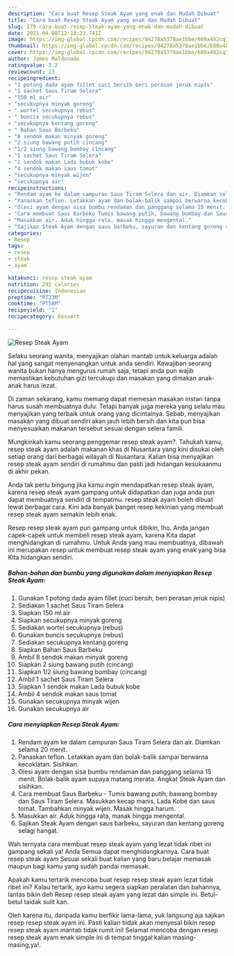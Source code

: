 ```yaml
---
description: "Cara buat Resep Steak Ayam yang enak dan Mudah Dibuat"
title: "Cara buat Resep Steak Ayam yang enak dan Mudah Dibuat"
slug: 279-cara-buat-resep-steak-ayam-yang-enak-dan-mudah-dibuat
date: 2021-04-08T12:13:23.741Z
image: https://img-global.cpcdn.com/recipes/94278a5378ae1bbe/680x482cq70/resep-steak-ayam-foto-resep-utama.jpg
thumbnail: https://img-global.cpcdn.com/recipes/94278a5378ae1bbe/680x482cq70/resep-steak-ayam-foto-resep-utama.jpg
cover: https://img-global.cpcdn.com/recipes/94278a5378ae1bbe/680x482cq70/resep-steak-ayam-foto-resep-utama.jpg
author: James Maldonado
ratingvalue: 3.2
reviewcount: 13
recipeingredient:
- "1 potong dada ayam fillet cuci bersih beri perasan jeruk nipis"
- "1 sachet Saus Tiram Selera"
- "150 ml air"
- "secukupnya minyak goreng"
- " wortel secukupnya rebus"
- " buncis secukupnya rebus"
- "secukupnya kentang goreng"
- " Bahan Saus Barbeku"
- "8 sendok makan minyak goreng"
- "2 siung bawang putih cincang"
- "1/2 siung bawang bombay cincang"
- "1 sachet Saus Tiram Selera"
- "1 sendok makan Lada bubuk kobe"
- "4 sendok makan saus tomat"
- "secukupnya minyak wijen"
- "secukupnya air"
recipeinstructions:
- "Rendam ayam ke dalam campuran Saus Tiram Selera dan air. Diamkan selama 20 menit."
- "Panaskan teflon. Letakkan ayam dan bolak-balik sampai berwarna kecoklatan. Sisihkan."
- "Olesi ayam dengan sisa bumbu rendaman dan panggang selama 15 menit. Bolak-balik ayam supaya matang merata. Angkat Steak Ayam dan sisihkan."
- "Cara membuat Saus Barbeku Tumis bawang putih, bawang bombay dan Saus Tiram Selera. Masukkan kecap manis, Lada Kobe dan saus tomat. Tambahkan minyak wijen. Masak hingga harum."
- "Masukkan air. Aduk hingga rata, masak hingga mengental."
- "Sajikan Steak Ayam dengan saus barbeku, sayuran dan kentang goreng selagi hangat."
categories:
- Resep
tags:
- resep
- steak
- ayam

katakunci: resep steak ayam 
nutrition: 292 calories
recipecuisine: Indonesian
preptime: "PT23M"
cooktime: "PT58M"
recipeyield: "1"
recipecategory: Dessert

---
```



![Resep Steak Ayam](https://img-global.cpcdn.com/recipes/94278a5378ae1bbe/680x482cq70/resep-steak-ayam-foto-resep-utama.jpg)

Selaku seorang wanita, menyajikan olahan mantab untuk keluarga adalah hal yang sangat menyenangkan untuk anda sendiri. Kewajiban seorang  wanita bukan hanya mengurus rumah saja, tetapi anda pun wajib memastikan kebutuhan gizi tercukupi dan masakan yang dimakan anak-anak harus lezat.

Di zaman  sekarang, kamu memang dapat memesan masakan instan tanpa harus susah membuatnya dulu. Tetapi banyak juga mereka yang selalu mau menyajikan yang terbaik untuk orang yang dicintainya. Sebab, menyajikan masakan yang dibuat sendiri akan jauh lebih bersih dan kita pun bisa menyesuaikan makanan tersebut sesuai dengan selera famili. 



Mungkinkah kamu seorang penggemar resep steak ayam?. Tahukah kamu, resep steak ayam adalah makanan khas di Nusantara yang kini disukai oleh setiap orang dari berbagai wilayah di Nusantara. Kalian bisa menyajikan resep steak ayam sendiri di rumahmu dan pasti jadi hidangan kesukaanmu di akhir pekan.

Anda tak perlu bingung jika kamu ingin mendapatkan resep steak ayam, karena resep steak ayam gampang untuk didapatkan dan juga anda pun dapat membuatnya sendiri di tempatmu. resep steak ayam boleh dibuat lewat berbagai cara. Kini ada banyak banget resep kekinian yang membuat resep steak ayam semakin lebih enak.

Resep resep steak ayam pun gampang untuk dibikin, lho. Anda jangan capek-capek untuk membeli resep steak ayam, karena Kita dapat menghidangkan di rumahmu. Untuk Anda yang mau membuatnya, dibawah ini merupakan resep untuk membuat resep steak ayam yang enak yang bisa Kita hidangkan sendiri.

<!--inarticleads1-->

##### Bahan-bahan dan bumbu yang digunakan dalam menyiapkan Resep Steak Ayam:

1. Gunakan 1 potong dada ayam fillet (cuci bersih, beri perasan jeruk nipis)
1. Sediakan 1 sachet Saus Tiram Selera
1. Siapkan 150 ml air
1. Siapkan secukupnya minyak goreng
1. Sediakan  wortel secukupnya (rebus)
1. Gunakan  buncis secukupnya (rebus)
1. Sediakan secukupnya kentang goreng
1. Siapkan  Bahan Saus Barbeku
1. Ambil 8 sendok makan minyak goreng
1. Siapkan 2 siung bawang putih (cincang)
1. Siapkan 1/2 siung bawang bombay (cincang)
1. Ambil 1 sachet Saus Tiram Selera
1. Siapkan 1 sendok makan Lada bubuk kobe
1. Ambil 4 sendok makan saus tomat
1. Gunakan secukupnya minyak wijen
1. Gunakan secukupnya air




<!--inarticleads2-->

##### Cara menyiapkan Resep Steak Ayam:

1. Rendam ayam ke dalam campuran Saus Tiram Selera dan air. Diamkan selama 20 menit.
1. Panaskan teflon. Letakkan ayam dan bolak-balik sampai berwarna kecoklatan. Sisihkan.
1. Olesi ayam dengan sisa bumbu rendaman dan panggang selama 15 menit. Bolak-balik ayam supaya matang merata. Angkat Steak Ayam dan sisihkan.
1. Cara membuat Saus Barbeku - Tumis bawang putih, bawang bombay dan Saus Tiram Selera. Masukkan kecap manis, Lada Kobe dan saus tomat. Tambahkan minyak wijen. Masak hingga harum.
1. Masukkan air. Aduk hingga rata, masak hingga mengental.
1. Sajikan Steak Ayam dengan saus barbeku, sayuran dan kentang goreng selagi hangat.




Wah ternyata cara membuat resep steak ayam yang lezat tidak ribet ini gampang sekali ya! Anda Semua dapat menghidangkannya. Cara buat resep steak ayam Sesuai sekali buat kalian yang baru belajar memasak maupun bagi kamu yang sudah pandai memasak.

Apakah kamu tertarik mencoba buat resep resep steak ayam lezat tidak ribet ini? Kalau tertarik, ayo kamu segera siapkan peralatan dan bahannya, lantas bikin deh Resep resep steak ayam yang lezat dan simple ini. Betul-betul taidak sulit kan. 

Oleh karena itu, daripada kamu berfikir lama-lama, yuk langsung aja sajikan resep resep steak ayam ini. Pasti kalian tiidak akan menyesal bikin resep resep steak ayam mantab tidak rumit ini! Selamat mencoba dengan resep resep steak ayam enak simple ini di tempat tinggal kalian masing-masing,ya!.

